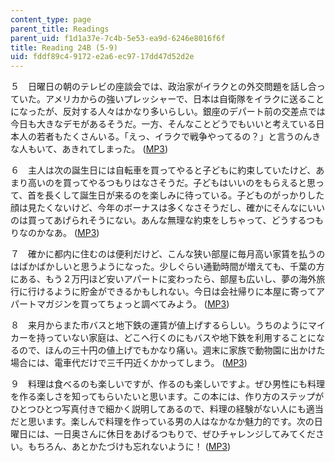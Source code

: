 ```yaml
---
content_type: page
parent_title: Readings
parent_uid: f1d1a37e-7c4b-5e53-ea9d-6246e8016f6f
title: Reading 24B (5-9)
uid: fddf89c4-9172-e2a6-ec97-17dd47d52d2e
---
```


５　日曜日の朝のテレビの座談会では、政治家がイラクとの外交問題を話し合っていた。アメリカからの強いプレッシャーで、日本は自衛隊をイラクに送ることになったが、反対する人々はかなり多いらしい。銀座のデパート前の交差点では今日も大きなデモがあるそうだ。一方、そんなことどうでもいいと考えている日 本人の若者もたくさんいる。「えっ、イラクで戦争やってるの？」と言うのんきな人もいて、あきれてしまった。 ([MP3](/ans7870/21f/21f.505/f05/audio/Lesson24B-5.mp3))

６　主人は次の誕生日には自転車を買ってやると子どもに約束していたけど、あまり高いのを買ってやるつもりはなさそうだ。子どもはいいのをもらえると思って、首を長くして誕生日が来るのを楽しみに待っている。子どものがっかりした顔は見たくないけど、今年のボーナスは多くなさそうだし、確かにそんなにいい のは買ってあげられそうにない。あんな無理な約束をしちゃって、どうするつもりなのかなあ。 ([MP3](/ans7870/21f/21f.505/f05/audio/Lesson24B-6.mp3))

７　確かに都内に住むのは便利だけど、こんな狭い部屋に毎月高い家賃を払うのはばかばかしいと思うようになった。少しぐらい通勤時間が増えても、千葉の方にある、もう２万円ほど安いアパートに変わったら、部屋も広いし、夢の海外旅行に行けるように貯金ができるかもしれない。今日は会社帰りに本屋に寄ってア パートマガジンを買ってちょっと調べてみよう。 ([MP3](/ans7870/21f/21f.505/f05/audio/Lesson24B-7.mp3))

８　来月からまた市バスと地下鉄の運賃が値上げするらしい。うちのようにマイカーを持っていない家庭は、どこへ行くのにもバスや地下鉄を利用することになるので、ほんの三十円の値上げでもかなり痛い。週末に家族で動物園に出かけた場合には、電車代だけで三千円近くかかってしまう。 ([MP3](/ans7870/21f/21f.505/f05/audio/Lesson24B-8.mp3))

９　料理は食べるのも楽しいですが、作るのも楽しいですよ。ぜひ男性にも料理を作る楽しさを知ってもらいたいと思います。この本には、作り方のステップがひとつひとつ写真付きで細かく説明してあるので、料理の経験がない人にも適当だと思います。楽しんで料理を作っている男の人はなかなか魅力的です。次の日 曜日には、一日奥さんに休日をあげるつもりで、ぜひチャレンジしてみてください。もちろん、あとかたづけも忘れないように！ ([MP3](/ans7870/21f/21f.505/f05/audio/Lesson24B-9.mp3))
